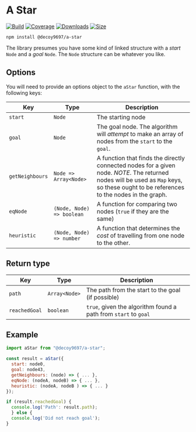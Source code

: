 # A Star

[![Build][build-badge]][build]
[![Coverage][coverage-badge]][coverage]
[![Downloads][downloads-badge]][downloads]
[![Size][size-badge]][size]

```shell
npm install @decoy9697/a-star
```

The library presumes you have some kind of linked structure with a _start_ `Node` and a _goal_ `Node`. The `Node` structure can be whatever you like.

## Options

You will need to provide an options object to the `aStar` function, with the following keys:

| Key             | Type                      | Description                                                                                                                                                                            |
| --------------- | ------------------------- | -------------------------------------------------------------------------------------------------------------------------------------------------------------------------------------- |
| `start`         | `Node`                    | The starting node                                                                                                                                                                      |
| `goal`          | `Node`                    | The goal node. The algorithm will _attempt_ to make an array of nodes from the `start` to the `goal`.                                                                                  |
| `getNeighbours` | `Node => Array<Node>`     | A function that finds the directly connected nodes for a given node. _NOTE_. The returned nodes will be used as `Map` keys, so these ought to be references to the nodes in the graph. |
| `eqNode`        | `(Node, Node) => boolean` | A function for comparing two nodes (`true` if they are the same)                                                                                                                       |
| `heuristic`     | `(Node, Node) => number`  | A function that determines the _cost_ of travelling from one node to the other.                                                                                                        |

## Return type

| Key           | Type          | Description                                                     |
| ------------- | ------------- | --------------------------------------------------------------- |
| `path`        | `Array<Node>` | The path from the start to the goal (if possible)               |
| `reachedGoal` | `boolean`     | `true`, given the algorithm found a path from `start` to `goal` |

## Example

```js
import aStar from "@decoy9697/a-star";

const result = aStar({
  start: node0,
  goal: node43,
  getNeighbours: (node) => { ... },
  eqNode: (nodeA, nodeB) => { ... },
  heuristic: (nodeA, nodeB ) => { ... }
});

if (result.reachedGoal) {
  console.log('Path': result.path);
  } else {
  console.log('Did not reach goal');
}
```

<!-- Definitions -->

[build-badge]: https://github.com/craigdallimore/a-star/workflows/CI/badge.svg
[build]: https://github.com/craigdallimore/a-star/actions
[coverage-badge]: https://img.shields.io/codecov/c/github/craigdallimore/a-star.svg
[coverage]: https://codecov.io/github/craigdallimore/a-star
[downloads-badge]: https://img.shields.io/npm/dm/@decoy9697/a-star.svg
[downloads]: https://www.npmjs.com/package/@decoy9697/a-star
[size-badge]: https://img.shields.io/bundlephobia/minzip/@decoy9697/a-star.svg
[size]: https://bundlephobia.com/result?p=@decoy9697/a-star
